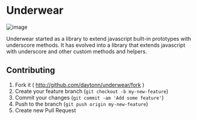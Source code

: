 Underwear
=========
![image](https://www.codeship.io/projects/d5afe640-b3bd-0131-22f9-120d16a45ad0/status)

Underwear started as a library to extend javascript built-in prototypes with underscore methods. It has evolved into a library that extends javascript with underscore and other custom methods and helpers. 

Contributing
------------
1. Fork it ( http://github.com/daytonn/underwear/fork )
2. Create your feature branch (`git checkout -b my-new-feature`)
3. Commit your changes (`git commit -am 'Add some feature'`)
4. Push to the branch (`git push origin my-new-feature`)
5. Create new Pull Request